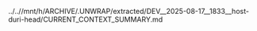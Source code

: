 ../..//mnt/h/ARCHIVE/.UNWRAP/extracted/DEV__2025-08-17__1833__host-duri-head/CURRENT_CONTEXT_SUMMARY.md